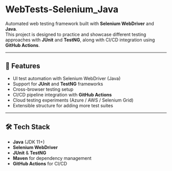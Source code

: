 # WebTests-Selenium_Java  

Automated web testing framework built with **Selenium WebDriver** and **Java**.  
This project is designed to practice and showcase different testing approaches with **JUnit** and **TestNG**, along with CI/CD integration using **GitHub Actions**.  

---

## 📌 Features
- UI test automation with Selenium WebDriver (Java)  
- Support for **JUnit** and **TestNG** frameworks  
- Cross-browser testing setup  
- CI/CD pipeline integration with **GitHub Actions**  
- Cloud testing experiments (Azure / AWS / Selenium Grid)  
- Extensible structure for adding more test suites  

---

## 🛠️ Tech Stack
- **Java** (JDK 11+)  
- **Selenium WebDriver**  
- **JUnit** & **TestNG**  
- **Maven** for dependency management  
- **GitHub Actions** for CI/CD  


